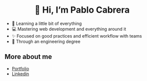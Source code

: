 <h1 align="center">👋 Hi, I’m Pablo Cabrera</h1>

- 🌱 Learning a little bit of everything
- 💻 Mastering web development and everything around it
- ✨ Focused on good practices and efficient workflow with teams
- 🏫 Through an engineering degree

<h2>More about me</h2>

- [Portfolio](https://pabloc54.github.io/portfolio)
- [Linkedin](https://www.linkedin.com/in/pabloc54/)
